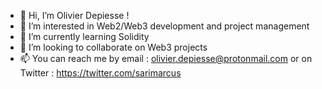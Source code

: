 - 👋 Hi, I’m Olivier Depiesse ! 
- 👀 I’m interested in Web2/Web3 development and project management
- 🌱 I’m currently learning Solidity
- 💞️ I’m looking to collaborate on Web3 projects
- 📫 You can reach me by email : olivier.depiesse@protonmail.com or on Twitter : https://twitter.com/sarimarcus 

<!---
Sarimarcus/Sarimarcus is a ✨ special ✨ repository because its `README.md` (this file) appears on your GitHub profile.
You can click the Preview link to take a look at your changes.
--->

